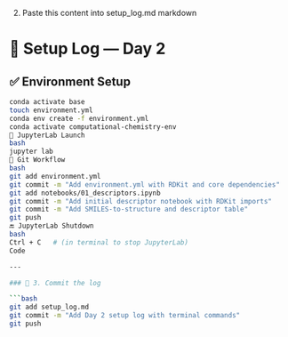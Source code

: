 2. Paste this content into setup_log.md
markdown
# 🧪 Setup Log — Day 2

## ✅ Environment Setup
```bash
conda activate base
touch environment.yml
conda env create -f environment.yml
conda activate computational-chemistry-env
🚀 JupyterLab Launch
bash
jupyter lab
📓 Git Workflow
bash
git add environment.yml
git commit -m "Add environment.yml with RDKit and core dependencies"
git add notebooks/01_descriptors.ipynb
git commit -m "Add initial descriptor notebook with RDKit imports"
git commit -m "Add SMILES-to-structure and descriptor table"
git push
🔚 JupyterLab Shutdown
bash
Ctrl + C   # (in terminal to stop JupyterLab)
Code

---

### 💾 3. Commit the log

```bash
git add setup_log.md
git commit -m "Add Day 2 setup log with terminal commands"
git push